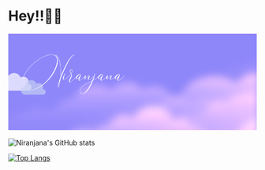 # Hey!!👋🏾
![image](https://github.com/Niranjana123-art/Niranjana/blob/main/Niranjana.png)

![Niranjana's GitHub stats](https://github-readme-stats.vercel.app/api?username=Niranjana123-art&show_icons=true&theme=tokyonight)

[![Top Langs](https://github-readme-stats.vercel.app/api/top-langs/?username=-Niranjana123-art)](https://github.com/Niranjana123-art/github-readme-stats)
